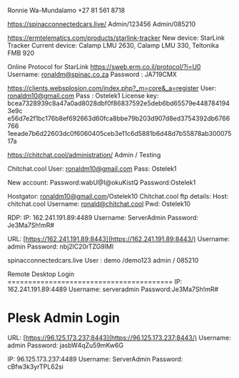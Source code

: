 Ronnie Wa-Mundalamo
+27 81 561 8718

https://spinacconnectedcars.live/
Admin/123456
Admin/085210

https://ermtelematics.com/products/starlink-tracker
New device: StarLink Tracker
Current device: Calamp LMU 2630, Calamp LMU 330, Teltonika FMB 920

Online Protocol for StarLink
https://sweb.erm.co.il/protocol/?i=U0
Username: [ronaldm@spinac.co.za](mailto:ronaldm@spinac.co.za)
Password : JA719CMX

https://clients.websplosion.com/index.php?_m=core&_a=register
User: [ronaldm10@gmail.com](mailto:ronaldm10@gmail.com)
Pass : Ostelek1
License key:
bcea7328939c8a47a0ad8028dbf0f86837592e5deb6bd65579e4487841943e9c
e56d7e2f1bc176b8ef692663d60fca8bbe79b203d907d8ed3754392db6766766
1eeade7b6d22603dc0f6060405ceb3e11c6d5881b6d48d7b55878ab30007517a

https://chitchat.cool/administration/
Admin / Testing

Chitchat.cool
User: [ronaldm10@gmail.com](mailto:ronaldm10@gmail.com)
Pass: Ostelek1

New account:
Password:wabU@I@okuKistQ
Password:Ostelek1

Hostgator: [ronaldm10@gmail.com](mailto:ronaldm10@gmail.com)/Ostelek10
Chitchat.cool ftp details:
Host: chitchat.cool
Username: ronald@chitchat.cool
Pwd: Ostelek10

RDP:
IP: 162.241.191.89:4489
Username: ServerAdmin
Password: Je3Ma7Sh!mR#

URL: [https://162.241.191.89:8443](https://162.241.191.89:8443/)
Username: admin
Password: nbj2lC20rTZG9IMl

spinacconnectedcars.live
User : demo /demo123
admin / 085210

Remote Desktop Login ========================================
IP: 162.241.191.89:4489
Username: serveradmin
Password:Je3Ma7Sh!mR#

# Plesk Admin Login

URL: [https://96.125.173.237:8443](https://96.125.173.237:8443/)
Username: admin
Password: jasbW4qZu59mKw6G

IP: 96.125.173.237:4489
Username: ServerAdmin
Password: cBfw3k3yrTPL62si
